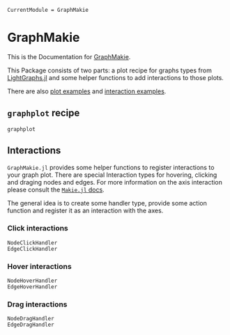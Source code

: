 ```@meta
CurrentModule = GraphMakie
```

# GraphMakie
This is the Documentation for [GraphMakie](https://github.com/JuliaPlots/GraphMakie.jl).

This Package consists of two parts: a plot recipe for graphs types from
[LightGraphs.jl](https://juliagraphs.org/LightGraphs.jl/latest/) and some helper
functions to add interactions to those plots.

There are also [plot examples](generated/plots.md) and [interaction examples](generated/interactions.md).

## `graphplot` recipe
```@docs
graphplot
```

## Interactions
`GraphMakie.jl` provides some helper functions to register interactions to your graph plot.
There are special Interaction types for hovering, clicking and draging nodes and edges.
For more information on the axis interaction please consult the [`Makie.jl` docs](https://makie.juliaplots.org/dev/makielayout/axis.html#Custom-Interactions).

The general idea is to create some handler type, provide some action function and register it
as an interaction with the axes.

### Click interactions
```@docs
NodeClickHandler
EdgeClickHandler
```
### Hover interactions
```@docs
NodeHoverHandler
EdgeHoverHandler
```

### Drag interactions
```@docs
NodeDragHandler
EdgeDragHandler
```
